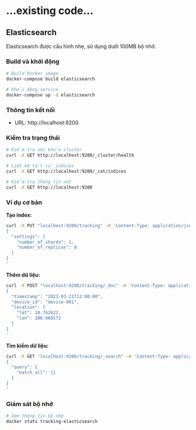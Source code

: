 # ...existing code...

## Elasticsearch

Elasticsearch được cấu hình nhẹ, sử dụng dưới 100MB bộ nhớ.

### Build và khởi động

```bash
# Build Docker image
docker-compose build elasticsearch

# Khởi động service
docker-compose up -d elasticsearch
```

### Thông tin kết nối

- URL: http://localhost:9200

### Kiểm tra trạng thái

```bash
# Kiểm tra sức khỏe cluster
curl -X GET http://localhost:9200/_cluster/health

# Liệt kê tất cả indices
curl -X GET http://localhost:9200/_cat/indices

# Kiểm tra thông tin nút
curl -X GET http://localhost:9200
```

### Ví dụ cơ bản

**Tạo index:**
```bash
curl -X PUT "localhost:9200/tracking" -H 'Content-Type: application/json' -d'
{
  "settings": {
    "number_of_shards": 1,
    "number_of_replicas": 0
  }
}
'
```

**Thêm dữ liệu:**
```bash
curl -X POST "localhost:9200/tracking/_doc" -H 'Content-Type: application/json' -d'
{
  "timestamp": "2023-03-21T12:00:00",
  "device_id": "device-001",
  "location": {
    "lat": 10.762622, 
    "lon": 106.660172
  }
}
'
```

**Tìm kiếm dữ liệu:**
```bash
curl -X GET "localhost:9200/tracking/_search" -H 'Content-Type: application/json' -d'
{
  "query": {
    "match_all": {}
  }
}
'
```

### Giám sát bộ nhớ

```bash
# Xem thông tin bộ nhớ
docker stats tracking-elasticsearch
```